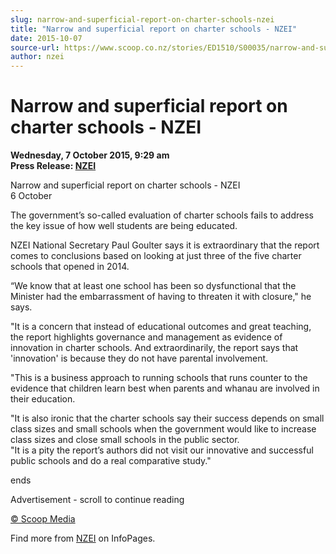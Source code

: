 ```yaml
---
slug: narrow-and-superficial-report-on-charter-schools-nzei
title: "Narrow and superficial report on charter schools - NZEI"
date: 2015-10-07
source-url: https://www.scoop.co.nz/stories/ED1510/S00035/narrow-and-superficial-report-on-charter-schools-nzei.htm
author: nzei
---
```

Narrow and superficial report on charter schools - NZEI
=======================================================

**Wednesday, 7 October 2015, 9:29 am**  
**Press Release: [NZEI](https://info.scoop.co.nz/NZEI)**

Narrow and superficial report on charter schools - NZEI  
6 October

The government’s so-called evaluation of charter schools fails to address the key issue of how well students are being educated.

NZEI National Secretary Paul Goulter says it is extraordinary that the report comes to conclusions based on looking at just three of the five charter schools that opened in 2014.

“We know that at least one school has been so dysfunctional that the Minister had the embarrassment of having to threaten it with closure," he says.

"It is a concern that instead of educational outcomes and great teaching, the report highlights governance and management as evidence of innovation in charter schools. And extraordinarily, the report says that 'innovation' is because they do not have parental involvement.

"This is a business approach to running schools that runs counter to the evidence that children learn best when parents and whanau are involved in their education.

"It is also ironic that the charter schools say their success depends on small class sizes and small schools when the government would like to increase class sizes and close small schools in the public sector.  
"It is a pity the report’s authors did not visit our innovative and successful public schools and do a real comparative study."  

  
ends

Advertisement - scroll to continue reading





[© Scoop Media](http://www.scoop.co.nz/about/terms.html)

Find more from [NZEI](https://info.scoop.co.nz/NZEI) on InfoPages.